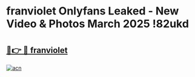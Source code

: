 # franviolet Onlyfans Leaked - New Video & Photos March 2025 !82ukd

# <h2><a href="https://imaugq.iuczelnia.edu.pl?title=franviolet&ref=82ukd">🔗👉 🔴 franviolet</a></h2>

[![acn](https://github.com/user-attachments/assets/0f9c940e-d8b0-45ae-aac7-cd30a18b3e1c)](https://imaugq.iuczelnia.edu.pl?title=franviolet&ref=82ukd)

